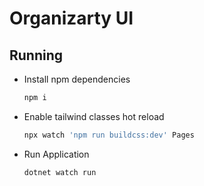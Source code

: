 # Organizarty UI

## Running

- Install npm dependencies 
    ```sh
    npm i
    ```

- Enable tailwind classes hot reload
    ```sh
    npx watch 'npm run buildcss:dev' Pages
    ```

- Run Application
    ```sh
    dotnet watch run
    ```